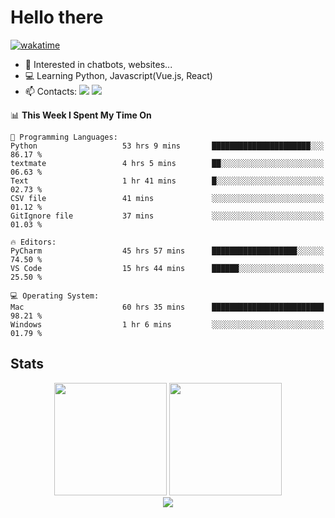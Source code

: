 # Hello there

[![wakatime](https://wakatime.com/badge/user/018bd4cf-9224-4729-b4f3-31fc6a93ca34.svg)](https://wakatime.com/@flamescoder)

- 👀 Interested in chatbots, websites...
- 💻 Learning Python, Javascript(Vue.js, React)
- 📫 Contacts: <a href="https://t.me/FlameCoder0_0" target="_blank"><img src="https://img.shields.io/badge/telegram-0088cc?logo=telegram&logoColor=white"/></a> <a href="https://discord.gg/3wt8QRndjm" target="_blank"><img src="https://img.shields.io/badge/discord-5865F2?logo=discord&logoColor=white"/></a>

<!--START_SECTION:waka-->
📊 **This Week I Spent My Time On** 

```text
💬 Programming Languages: 
Python                   53 hrs 9 mins       ██████████████████████░░░   86.17 % 
textmate                 4 hrs 5 mins        ██░░░░░░░░░░░░░░░░░░░░░░░   06.63 % 
Text                     1 hr 41 mins        █░░░░░░░░░░░░░░░░░░░░░░░░   02.73 % 
CSV file                 41 mins             ░░░░░░░░░░░░░░░░░░░░░░░░░   01.12 % 
GitIgnore file           37 mins             ░░░░░░░░░░░░░░░░░░░░░░░░░   01.03 % 

🔥 Editors: 
PyCharm                  45 hrs 57 mins      ███████████████████░░░░░░   74.50 % 
VS Code                  15 hrs 44 mins      ██████░░░░░░░░░░░░░░░░░░░   25.50 % 

💻 Operating System: 
Mac                      60 hrs 35 mins      █████████████████████████   98.21 % 
Windows                  1 hr 6 mins         ░░░░░░░░░░░░░░░░░░░░░░░░░   01.79 % 
```


<!--END_SECTION:waka-->

<h2>Stats</h2>

<div align="center">
  <img height="180" src="https://github-readme-stats-sigma-five.vercel.app/api?username=FlamesC0der&show_icons=true&count_private=true&theme=codeSTACKr&bg_color=0d1117&border_color=30363d"/>
  <img height="180" src="https://github-readme-stats-sigma-five.vercel.app//api/top-langs/?username=FlamesC0der&layout=compact&theme=codeSTACKr&border_color=30363d&bg_color=0d1117"/>
</div>

<div align="center">
  <img src="https://komarev.com/ghpvc/?username=FlamesC0der&style=flat-square&color=red"/>
</div>
